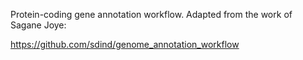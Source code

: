Protein-coding gene annotation workflow. Adapted from the work of Sagane Joye:

https://github.com/sdind/genome_annotation_workflow
